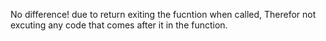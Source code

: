 No difference! due to return exiting the fucntion when called,
Therefor not excuting any code that comes after it in the function.
